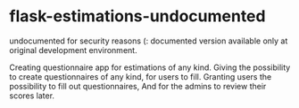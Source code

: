 # flask-estimations-undocumented
undocumented for security reasons (:
documented version available only at original development environment.

Creating questionnaire app for estimations of any kind.
Giving the possibility to create questionnaires of any kind, for users to fill.
Granting users the possibility to fill out questionnaires,
And for the admins to review their scores later.
